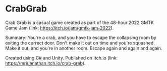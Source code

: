 # CrabGrab

Crab Grab is a casual game created as part of the 48-hour 2022 GMTK Game Jam (link: https://itch.io/jam/gmtk-jam-2022).

Summary: You're a crab, and you have to escape the collapsing room by exiting the correct door. Don't make it out on time and you're squashed.
Make it out, and you're in another room. Escape again and again and again.

Created using C# and Unity. Published on Itch.io (link: https://mrjuanathan.itch.io/crab-grab).
